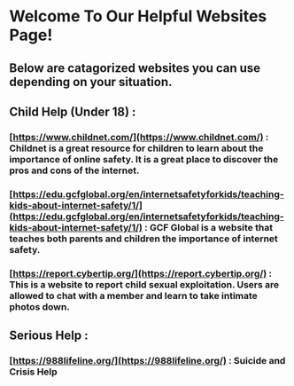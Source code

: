 # Welcome To Our Helpful Websites Page!
## Below are catagorized websites you can use depending on your situation.

## Child Help (Under 18) :
### [https://www.childnet.com/](https://www.childnet.com/) : Childnet is a great resource for children to learn about the importance of online safety. It is a great place to discover the pros and cons of the internet.

### [https://edu.gcfglobal.org/en/internetsafetyforkids/teaching-kids-about-internet-safety/1/](https://edu.gcfglobal.org/en/internetsafetyforkids/teaching-kids-about-internet-safety/1/) : GCF Global is a website that teaches both parents and children the importance of internet safety.

### [https://report.cybertip.org/](https://report.cybertip.org/) : This is a website to report child sexual exploitation. Users are allowed to chat with a member and learn to take intimate photos down.

## Serious Help : 
### [https://988lifeline.org/](https://988lifeline.org/) : Suicide and Crisis Help

